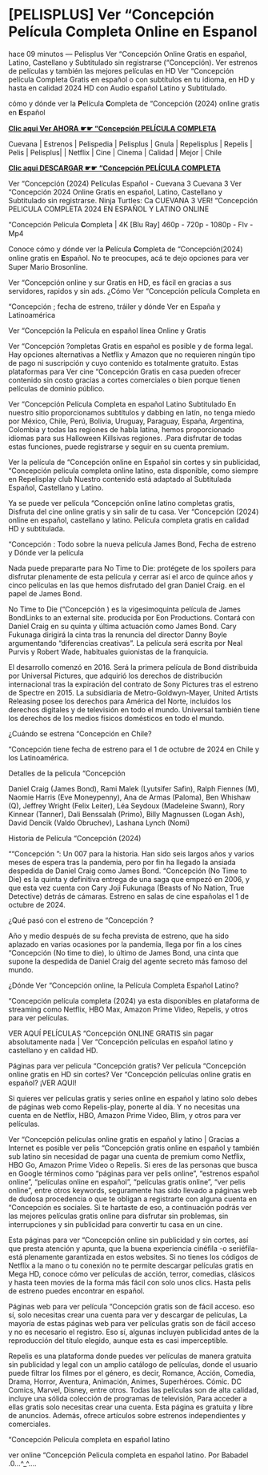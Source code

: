 # [PELISPLUS] Ver “Concepción Película Completa Online en Espanol

hace 09 minutos — Pelisplus Ver “Concepción Online Gratis en español, Latino, Castellano y Subtitulado sin registrarse (“Concepción). Ver estrenos de películas y también las mejores películas en HD Ver “Concepción película Completa Gratis en español o con subtítulos en tu idioma, en HD y hasta en calidad 2024 HD con Audio español Latino y Subtitulado.

cómo y dónde ver la 𝐏elícula 𝐂ompleta de “Concepción (2024) online gratis en 𝐄spañol

**[Clic aqui Ver AHORA ☛☛ “Concepción PELÍCULA COMPLETA](https://bit.ly/3Y2WSGS)**

Cuevana | Estrenos | Pelispedia | Pelisplus | Gnula | Repelisplus | Repelis | Pelis | Pelisplus| | Netflix | Cine | Cinema | Calidad | Mejor | Chile

**[Clic aqui DESCARGAR ☛☛ “Concepción PELÍCULA COMPLETA](https://bit.ly/3Y2WSGS)**

Ver “Concepción (2024) Películas Español - Cuevana 3 Cuevana 3 Ver “Concepción 2024 Online Gratis en español, Latino, Castellano y Subtitulado sin registrarse. Ninja Turtles: Ca CUEVANA 3 VER! “Concepción PELICULA COMPLETA 2024 EN ESPAÑOL Y LATINO ONLINE

“Concepción Pelicula 𝐂ompleta | 4K [Blu Ray] 460p - 720p - 1080p - Flv - Mp4

Conoce cómo y dónde ver la 𝐏elícula 𝐂ompleta de “Concepción(2024) online gratis en 𝐄spañol. No te preocupes, acá te dejo opciones para ver Super Mario Brosonline.

Ver “Concepción online y sur Gratis en HD, es fácil en gracias a sus servidores, rapidos y sin ads. ¿Cómo Ver “Concepción película Completa en

“Concepción ; fecha de estreno, tráiler y dónde Ver en España y Latinoamérica

Ver “Concepción la Película en español línea Online y Gratis

Ver “Concepción ?ompletas Gratis en español es posible y de forma legal. Hay opciones alternativas a Netflix y Amazon que no requieren ningún tipo de pago ni suscripción y cuyo contenido es totalmente gratuito. Estas plataformas para Ver cine “Concepción Gratis en casa pueden ofrecer contenido sin costo gracias a cortes comerciales o bien porque tienen películas de dominio público.

Ver “Concepción Película Completa en español Latino Subtitulado En nuestro sitio proporcionamos subtítulos y dabbing en latín, no tenga miedo por México, Chile, Perú, Bolivia, Uruguay, Paraguay, España, Argentina, Colombia y todas las regiones de habla latina, hemos proporcionado idiomas para sus Halloween Killsivas regiones. .Para disfrutar de todas estas funciones, puede registrarse y seguir en su cuenta premium.

Ver la película de “Concepción online en Español sin cortes y sin publicidad, “Concepción pelicula completa online latino, esta disponible, como siempre en Repelisplay club Nuestro contenido está adaptado al Subtitulada Español, Castellano y Latino.

Ya se puede ver película “Concepción online latino completas gratis, Disfruta del cine online gratis y sin salir de tu casa. Ver “Concepción (2024) online en español, castellano y latino. Película completa gratis en calidad HD y subtitulada.

“Concepción : Todo sobre la nueva película James Bond, Fecha de estreno y Dónde ver la película

Nada puede prepararte para No Time to Die: protégete de los spoilers para disfrutar plenamente de esta película y cerrar así el arco de quince años y cinco películas en las que hemos disfrutado del gran Daniel Craig. en el papel de James Bond.

No Time to Die (“Concepción ) es la vigesimoquinta película de James BondLinks to an external site. producida por Eon Productions. Contará con Daniel Craig en su quinta y última actuación como James Bond. Cary Fukunaga dirigirá la cinta tras la renuncia del director Danny Boyle argumentando “diferencias creativas”. La película será escrita por Neal Purvis y Robert Wade, habituales guionistas de la franquicia.

El desarrollo comenzó en 2016. Será la primera película de Bond distribuida por Universal Pictures, que adquirió los derechos de distribución internacional tras la expiración del contrato de Sony Pictures tras el estreno de Spectre en 2015. La subsidiaria de Metro-Goldwyn-Mayer, United Artists Releasing posee los derechos para América del Norte, incluidos los derechos digitales y de televisión en todo el mundo. Universal también tiene los derechos de los medios físicos domésticos en todo el mundo.

¿Cuándo se estrena “Concepción en Chile?

“Concepción tiene fecha de estreno para el 1 de octubre de 2024 en Chile y los Latinoamérica.

Detalles de la pelicula “Concepción

Daniel Craig (James Bond), Rami Malek (Lyutsifer Safin), Ralph Fiennes (M), Naomie Harris (Eve Moneypenny), Ana de Armas (Paloma), Ben Whishaw (Q), Jeffrey Wright (Felix Leiter), Léa Seydoux (Madeleine Swann), Rory Kinnear (Tanner), Dali Benssalah (Primo), Billy Magnussen (Logan Ash), David Dencik (Valdo Obruchev), Lashana Lynch (Nomi)

Historia de Película “Concepción (2024)

““Concepción ”: Un 007 para la historia. Han sido seis largos años y varios meses de espera tras la pandemia, pero por fin ha llegado la ansiada despedida de Daniel Craig como James Bond. “Concepción (No Time to Die) es la quinta y definitiva entrega de una saga que empezó en 2006, y que esta vez cuenta con Cary Joji Fukunaga (Beasts of No Nation, True Detective) detrás de cámaras. Estreno en salas de cine españolas el 1 de octubre de 2024.

¿Qué pasó con el estreno de “Concepción ?

Año y medio después de su fecha prevista de estreno, que ha sido aplazado en varias ocasiones por la pandemia, llega por fin a los cines “Concepción (No time to die), lo último de James Bond, una cinta que supone la despedida de Daniel Craig del agente secreto más famoso del mundo.

¿Dónde Ver “Concepción online, la Película Completa Español Latino?

“Concepción película completa (2024) ya esta disponibles en plataforma de streaming como Netflix, HBO Max, Amazon Prime Video, Repelis, y otros para ver películas.

VER AQUÍ PELÍCULAS “Concepción ONLINE GRATIS sin pagar absolutamente nada | Ver “Concepción películas en español latino y castellano y en calidad HD.

Páginas para ver pelicula “Concepción gratis? Ver película “Concepción online gratis en HD sin cortes? Ver “Concepción películas online gratis en español? ¡VER AQUI!

Si quieres ver películas gratis y series online en español y latino solo debes de páginas web como Repelis-play, ponerte al día. Y no necesitas una cuenta en de Netflix, HBO, Amazon Prime Video, Blim, y otros para ver películas.

Ver “Concepción películas online gratis en español y latino | Gracias a Internet es posible ver pelis “Concepción gratis online en español y también sub latino sin necesidad de pagar una cuenta de premium como Netflix, HBO Go, Amazon Prime Video o Repelis. Si eres de las personas que busca en Google términos como “páginas para ver pelis online”, “estrenos español online”, “películas online en español”, “películas gratis online”, “ver pelis online”, entre otros keywords, seguramente has sido llevado a páginas web de dudosa procedencia o que te obligan a registrarte con alguna cuenta en “Concepción es sociales. Si te hartaste de eso, a continuación podrás ver las mejores películas gratis online para disfrutar sin problemas, sin interrupciones y sin publicidad para convertir tu casa en un cine.

Esta páginas para ver “Concepción online sin publicidad y sin cortes, así que presta atención y apunta, que la buena experiencia cinéfila -o seriéfila- está plenamente garantizada en estos websites. Si no tienes los códigos de Netflix a la mano o tu conexión no te permite descargar películas gratis en Mega HD, conoce cómo ver películas de acción, terror, comedias, clásicos y hasta teen movies de la forma más fácil con solo unos clics. Hasta pelis de estreno puedes encontrar en español.

Páginas web para ver película “Concepción gratis son de fácil acceso. eso sí, solo necesitas crear una cuenta para ver y descargar de películas, La mayoría de estas páginas web para ver películas gratis son de fácil acceso y no es necesario el registro. Eso sí, algunas incluyen publicidad antes de la reproducción del título elegido, aunque esta es casi imperceptible.

Repelis es una plataforma donde puedes ver películas de manera gratuita sin publicidad y legal con un amplio catálogo de películas, donde el usuario puede filtrar los filmes por el género, es decir, Romance, Acción, Comedia, Drama, Horror, Aventura, Animación, Animes, Superhéroes. Cómic. DC Comics, Marvel, Disney, entre otros. Todas las películas son de alta calidad, incluye una sólida colección de programas de televisión, Para acceder a ellas gratis solo necesitas crear una cuenta. Esta página es gratuita y libre de anuncios. Además, ofrece artículos sobre estrenos independientes y comerciales.

“Concepción Pelicula completa en español latino

ver online “Concepción Pelicula completa en español latino. Por Babadel .0...^_^....
